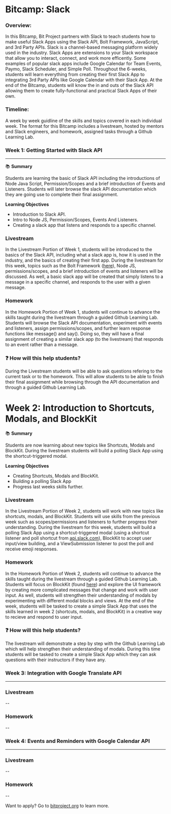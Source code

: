 # Bitcamp: Slack

### Overview:
In this Bitcamp, Bit Project partners with Slack to teach students how to make useful Slack Apps using the Slack API, Bolt Framework, JavaScript, and 3rd Party APIs. Slack is a channel-based messaging platform widely used in the industry. Slack Apps are extensions to your Slack workspace that allow you to interact, connect, and work more efficently. Some examples of popular slack apps include Google Calendar for Team Events, Paymo, Slack Scheduler, and Simple Poll. Throughout the 6-weeks, students will learn everything from creating their first Slack App to integrating 3rd Party APIs like Google Calendar with their Slack App. At the end of the Bitcamp, students will know the in and outs of the Slack API allowing them to create fully-functional and practical Slack Apps of their own.

### Timeline:

A week by week guidline of the skills and topics covered in each individual week. The format for this Bitcamp includes a livestream, hosted by mentors and Slack engineers, and homework, assigned tasks through a Github Learning Lab.

### **Week 1: Getting Started with Slack API**
***
📚 **Summary**

Students are learning the basic of Slack API including the introductions of Node Java Script, Permission/Scopes and a brief introduction of Events and Listeners. Students will later browse the slack API documentation which they are going use to complete their final assignment. 

**Learning Objectives**
- Introduction to Slack API.
- Intro to Node JS, Permission/Scopes, Events And Listeners.
- Creating a slack app that listens and responds to a specific channel.

### Livestream

In the Livestream Portion of Week 1, students will be introduced to the basics of the Slack API, including what a slack app is, how it is used in the industry, and the basics of creating their first app. During the livestream for this week, topics such as the Bolt Framework ([here](https://slack.dev/bolt-js/tutorial/getting-started "Bolt Framework")), Node JS, permissions/scopes, and a brief introduction of events and listeners will be discussed. As well, a basic slack app will be created that simply listens to a message in a specific channel, and responds to the user with a given message.

### Homework

In the Homework Portion of Week 1, students will continue to advance the skills taught during the livestream through a guided Github Learning Lab. Students will browse the Slack API documentation, experiment with events and listeners, assign permissions/scopes, and further learn response functions like message() and say(). Doing so, they will have a final assignment of creating a similar slack app (to the livestream) that responds to an event rather than a message.

### ❓ How will this help students?
During the Livestream students will be able to ask questions refering to the current task or to the homework. This will allow students to be able to finish their final assignment while browsing through the API documentation and through a guided Github Learning Lab.

# **Week 2: Introduction to Shortcuts, Modals, and BlockKit**
📚 **Summary**

Students are now learning about new topics like Shortcuts, Modals and BlockKit. During the livestream students will build a polling Slack App using the shortcut-triggered modal. 

**Learning Objectives**
- Creating Shortcuts, Modals and BlockKit.
- Building a polling Slack App
- Progress last weeks skills further. 

### Livestream

In the Livestream Portion of Week 2, students will work with new topics like shortcuts, modals, and BlockKit. Students will use skills from the previous week such as scopes/permissions and listeners to further progress their understanding. During the livestream for this week, students will build a polling Slack App using a shortcut-triggered modal (using a shortcut listener and poll shortcut from [api.slack.com](http//api.slack.com "Slack API")), BlockKit to accept user input/view building, and a ViewSubmission listener to post the poll and receive emoji responses.

### Homework

In the Homework Portion of Week 2, students will continue to advance the skills taught during the livestream through a guided Github Learning Lab. Students will focus on BlockKit (found [here](https://api.slack.com/block-kit "here")) and explore the UI framework by creating more complicated messages that change and work with user input. As well, students will strengthen their understanding of modals by experimenting with different modal blocks and views. At the end of the week, students will be tasked to create a simple Slack App that uses the skills learned in week 2 (shortcuts, modals, and BlockKit) in a creative way to recieve and respond to user input.

### ❓ How will this help students?
The livestream will demonstrate a step by step with the Github Learning Lab which will help strengthen their understanding of modals. During this time students will be tasked to create a simple Slack App which they can ask questions with their instructors if they have any. 

### **Week 3: Integration with Google Translate API**

***

### Livestream

--

### Homework

--

### **Week 4: Events and Reminders with Google Calendar API**

***

### Livestream

--

### Homework

--

Want to apply? Go to [bitproject.org](http://bitproject.org "bitproject.org") to learn more.










